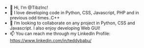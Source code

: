 - 👋 Hi, I’m @TibzInc!
- 👀 I love developing code in Python, CSS, Javascript, PHP and in previous odd times..C++
- 💞️ I’m looking to collaborate on any project in Python, CSS and Javascript. I also enjoy developing Web GUI!
- 📫 You can reach me through my LinkedIn Profile: https://www.linkedin.com/in/teddybabu/

<!---
TibzInc/TibzInc is a ✨ special ✨ repository because its `README.md` (this file) appears on your GitHub profile.
You can click the Preview link to take a look at your changes.
--->
